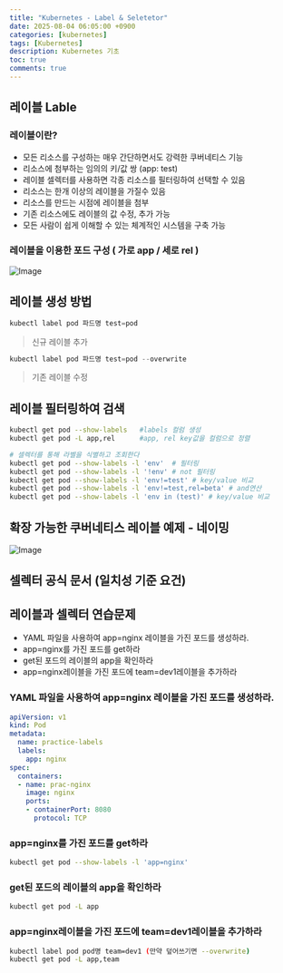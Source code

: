 ```yaml
---
title: "Kubernetes - Label & Seletetor"
date: 2025-08-04 06:05:00 +0900
categories: [kubernetes]
tags: [Kubernetes]
description: Kubernetes 기초
toc: true
comments: true
---
```


## 레이블 Lable

### 레이블이란?

- 모든 리소스를 구성하는 매우 간단하면서도 강력한 쿠버네티스 기능
- 리소스에 첨부하는 임의의 키/값 쌍 (app: test)
- 레이블 셀렉터를 사용하면 각종 리소스를 필터링하여 선택할 수 있음
- 리소스는 한개 이상의 레이블을 가질수 있음
- 리소스를 만드는 시점에 레이블을 첨부
- 기존 리소스에도 레이블의 값 수정, 추가 가능
- 모든 사람이 쉽게 이해할 수 있는 체계적인 시스템을 구축 가능
### 레이블을 이용한 포드 구성 ( 가로 app / 세로 rel )

![Image](https://prod-files-secure.s3.us-west-2.amazonaws.com/e6db513d-ec54-40ff-aa74-2487b0bcfe15/36ef8101-8194-496b-b5ba-d12aeda22c71/Untitled.png?X-Amz-Algorithm=AWS4-HMAC-SHA256&X-Amz-Content-Sha256=UNSIGNED-PAYLOAD&X-Amz-Credential=ASIAZI2LB4662OQUMSIV%2F20250805%2Fus-west-2%2Fs3%2Faws4_request&X-Amz-Date=20250805T061008Z&X-Amz-Expires=3600&X-Amz-Security-Token=IQoJb3JpZ2luX2VjEB4aCXVzLXdlc3QtMiJHMEUCIC2vR605R2YcEbfO8baurnUV9s%2FppAl2Nz7wb4VXaOdSAiEApwIsPFkRRZyxJVWAnIj%2F1L3kNf29iUHjnYVK3iLLJOsq%2FwMIVxAAGgw2Mzc0MjMxODM4MDUiDJUXx9HyvMkkWGvhjyrcAz2fY2XlMlKmB68Om2ikrabD4%2BPTz%2Bk%2FtWIghV1P8lt2zRM3LiFppNTp3AKM2RIJaP0nvUnbJKzSLb%2B%2BRMbEZduhY9OEr%2F9jPWHKH9md21AX5qf5UsX2sXJBx8jqbYtGo0S4Qtf%2FDAp6abrUSAaP2ybnA%2B%2BbK0K4lXlSfAUaa920q1DY6Vm4pZg4vO2pXM0vam2N3BRVrdIohpWv0iwdeR%2FrSpUdZyGvGH9oAtW%2BlWwIayRBzOLRcwlFJoY4xwpFXy9mmpBNWysTJf8ME7rkGUzXhQHL7yeL6J6NTInaJcQwMoO5bLiARJ6r1shfvWdYzbuVcPkjr8%2BRHAI0VQr0EnDz4ZdsUVZEtPDyDdNZp7hFqgT86uh3hLUGbXJOBW4CyZZNAwAAMhOHusg%2FTOeBviffL45ws3m7br1nD%2Fn99ST4SefxS26YHgT5elmrp2jhLVyfW%2BarLooPCKYSObjshJ3fMjmdC2SMTRDfEjJ%2BUslvpAcPzz70JUl4oEp5YDYfbUc8HAYRy8w64p2SDe694ZLSUfDXZTb9NvZQptrMU1mhg0WZU2f2QRBJMzzaj%2BGwiTV6xUWy%2BPFfdsc0zgMqAghsbPcuxmiB2U1iyOWdmNR9ax1xHRhj4bKf5Q7zMKu0xsQGOqUB87VBWqSHcJ5CjGI3ruDBhUvgjc6kdNvLAv0CXoLmsC9LlYI%2FZEff7poIlywi8cflP5DlD7tMUnFg%2BjYQ110WVHO7rnPlMw0sRSza7Uj3ge9mY3VMj87sRRgeKvj8vTM72Zksp4cAITJTTPVlKnmnOhSQSSi3c62RcfwdBNyM5I1d%2BHwgBXPkB3i9j0ODfKdEkfoA1zI0Woop5L0ydhpyW6YjCCXr&X-Amz-Signature=1ff5a74182594919c9b1ad52f4a93dce8b3f3ca8232d99e886f00ca83caae12a&X-Amz-SignedHeaders=host&x-amz-checksum-mode=ENABLED&x-id=GetObject)

## 레이블 생성 방법

```go
kubectl label pod 파드명 test=pod
```

> 신규 레이블 추가

```go
kubectl label pod 파드명 test=pod --overwrite
```

> 기존 레이블 수정

## 레이블 필터링하여 검색

```bash
kubectl get pod --show-labels   #labels 컬럼 생성
kubectl get pod -L app,rel      #app, rel key값을 컬럼으로 정렬

# 셀렉터를 통해 라벨을 식별하고 조회한다
kubectl get pod --show-labels -l 'env'  # 필터링
kubectl get pod --show-labels -l '!env' # not 필터링
kubectl get pod --show-labels -l 'env!=test' # key/value 비교
kubectl get pod --show-labels -l 'env!=test,rel=beta' # and연산
kubectl get pod --show-labels -l 'env in (test)' # key/value 비교
```

## 확장 가능한 쿠버네티스 레이블 예제 - 네이밍

![Image](https://prod-files-secure.s3.us-west-2.amazonaws.com/e6db513d-ec54-40ff-aa74-2487b0bcfe15/1cdbb02a-3553-46c6-9579-1a21449b0d12/Untitled.png?X-Amz-Algorithm=AWS4-HMAC-SHA256&X-Amz-Content-Sha256=UNSIGNED-PAYLOAD&X-Amz-Credential=ASIAZI2LB4662OQUMSIV%2F20250805%2Fus-west-2%2Fs3%2Faws4_request&X-Amz-Date=20250805T061008Z&X-Amz-Expires=3600&X-Amz-Security-Token=IQoJb3JpZ2luX2VjEB4aCXVzLXdlc3QtMiJHMEUCIC2vR605R2YcEbfO8baurnUV9s%2FppAl2Nz7wb4VXaOdSAiEApwIsPFkRRZyxJVWAnIj%2F1L3kNf29iUHjnYVK3iLLJOsq%2FwMIVxAAGgw2Mzc0MjMxODM4MDUiDJUXx9HyvMkkWGvhjyrcAz2fY2XlMlKmB68Om2ikrabD4%2BPTz%2Bk%2FtWIghV1P8lt2zRM3LiFppNTp3AKM2RIJaP0nvUnbJKzSLb%2B%2BRMbEZduhY9OEr%2F9jPWHKH9md21AX5qf5UsX2sXJBx8jqbYtGo0S4Qtf%2FDAp6abrUSAaP2ybnA%2B%2BbK0K4lXlSfAUaa920q1DY6Vm4pZg4vO2pXM0vam2N3BRVrdIohpWv0iwdeR%2FrSpUdZyGvGH9oAtW%2BlWwIayRBzOLRcwlFJoY4xwpFXy9mmpBNWysTJf8ME7rkGUzXhQHL7yeL6J6NTInaJcQwMoO5bLiARJ6r1shfvWdYzbuVcPkjr8%2BRHAI0VQr0EnDz4ZdsUVZEtPDyDdNZp7hFqgT86uh3hLUGbXJOBW4CyZZNAwAAMhOHusg%2FTOeBviffL45ws3m7br1nD%2Fn99ST4SefxS26YHgT5elmrp2jhLVyfW%2BarLooPCKYSObjshJ3fMjmdC2SMTRDfEjJ%2BUslvpAcPzz70JUl4oEp5YDYfbUc8HAYRy8w64p2SDe694ZLSUfDXZTb9NvZQptrMU1mhg0WZU2f2QRBJMzzaj%2BGwiTV6xUWy%2BPFfdsc0zgMqAghsbPcuxmiB2U1iyOWdmNR9ax1xHRhj4bKf5Q7zMKu0xsQGOqUB87VBWqSHcJ5CjGI3ruDBhUvgjc6kdNvLAv0CXoLmsC9LlYI%2FZEff7poIlywi8cflP5DlD7tMUnFg%2BjYQ110WVHO7rnPlMw0sRSza7Uj3ge9mY3VMj87sRRgeKvj8vTM72Zksp4cAITJTTPVlKnmnOhSQSSi3c62RcfwdBNyM5I1d%2BHwgBXPkB3i9j0ODfKdEkfoA1zI0Woop5L0ydhpyW6YjCCXr&X-Amz-Signature=5f188bbb7ff662094687f4b4c9060d136bbd7adc34554c883c8051fdf1d2d792&X-Amz-SignedHeaders=host&x-amz-checksum-mode=ENABLED&x-id=GetObject)

## 셀렉터 공식 문서 (일치성 기준 요건)

## 레이블과 셀렉터 연습문제

- YAML 파일을 사용하여 app=nginx 레이블을 가진 포드를 생성하라.
- app=nginx를 가진 포드를 get하라
- get된 포드의 레이블의 app을 확인하라
- app=nginx레이블을 가진 포드에 team=dev1레이블을 추가하라
### YAML 파일을 사용하여 app=nginx 레이블을 가진 포드를 생성하라.

```yaml
apiVersion: v1
kind: Pod
metadata:
  name: practice-labels
  labels:
    app: nginx
spec:
  containers:
  - name: prac-nginx
    image: nginx
    ports:
    - containerPort: 8080
      protocol: TCP
```

### app=nginx를 가진 포드를 get하라

```bash
kubectl get pod --show-labels -l 'app=nginx'
```

### get된 포드의 레이블의 app을 확인하라

```bash
kubectl get pod -L app
```

### app=nginx레이블을 가진 포드에 team=dev1레이블을 추가하라

```bash
kubectl label pod pod명 team=dev1 (만약 덮어쓰기면 --overwrite)
kubectl get pod -L app,team
```


